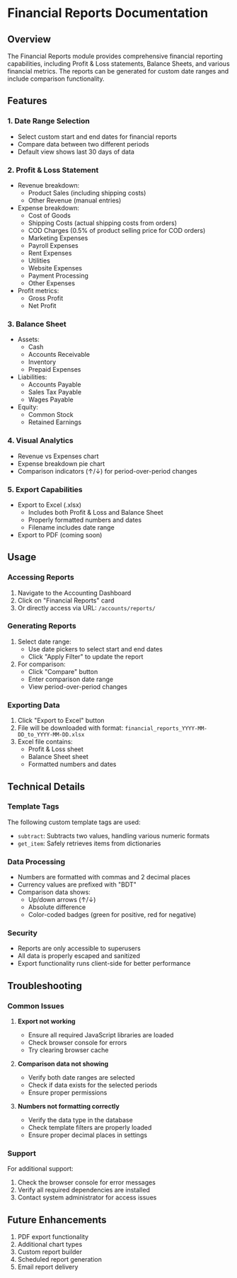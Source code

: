 # Financial Reports Documentation

## Overview
The Financial Reports module provides comprehensive financial reporting capabilities, including Profit & Loss statements, Balance Sheets, and various financial metrics. The reports can be generated for custom date ranges and include comparison functionality.

## Features

### 1. Date Range Selection
- Select custom start and end dates for financial reports
- Compare data between two different periods
- Default view shows last 30 days of data

### 2. Profit & Loss Statement
- Revenue breakdown:
  - Product Sales (including shipping costs)
  - Other Revenue (manual entries)
- Expense breakdown:
  - Cost of Goods
  - Shipping Costs (actual shipping costs from orders)
  - COD Charges (0.5% of product selling price for COD orders)
  - Marketing Expenses
  - Payroll Expenses
  - Rent Expenses
  - Utilities
  - Website Expenses
  - Payment Processing
  - Other Expenses
- Profit metrics:
  - Gross Profit
  - Net Profit

### 3. Balance Sheet
- Assets:
  - Cash
  - Accounts Receivable
  - Inventory
  - Prepaid Expenses
- Liabilities:
  - Accounts Payable
  - Sales Tax Payable
  - Wages Payable
- Equity:
  - Common Stock
  - Retained Earnings

### 4. Visual Analytics
- Revenue vs Expenses chart
- Expense breakdown pie chart
- Comparison indicators (↑/↓) for period-over-period changes

### 5. Export Capabilities
- Export to Excel (.xlsx)
  - Includes both Profit & Loss and Balance Sheet
  - Properly formatted numbers and dates
  - Filename includes date range
- Export to PDF (coming soon)

## Usage

### Accessing Reports
1. Navigate to the Accounting Dashboard
2. Click on "Financial Reports" card
3. Or directly access via URL: `/accounts/reports/`

### Generating Reports
1. Select date range:
   - Use date pickers to select start and end dates
   - Click "Apply Filter" to update the report
2. For comparison:
   - Click "Compare" button
   - Enter comparison date range
   - View period-over-period changes

### Exporting Data
1. Click "Export to Excel" button
2. File will be downloaded with format: `financial_reports_YYYY-MM-DD_to_YYYY-MM-DD.xlsx`
3. Excel file contains:
   - Profit & Loss sheet
   - Balance Sheet sheet
   - Formatted numbers and dates

## Technical Details

### Template Tags
The following custom template tags are used:
- `subtract`: Subtracts two values, handling various numeric formats
- `get_item`: Safely retrieves items from dictionaries

### Data Processing
- Numbers are formatted with commas and 2 decimal places
- Currency values are prefixed with "BDT"
- Comparison data shows:
  - Up/down arrows (↑/↓)
  - Absolute difference
  - Color-coded badges (green for positive, red for negative)

### Security
- Reports are only accessible to superusers
- All data is properly escaped and sanitized
- Export functionality runs client-side for better performance

## Troubleshooting

### Common Issues
1. **Export not working**
   - Ensure all required JavaScript libraries are loaded
   - Check browser console for errors
   - Try clearing browser cache

2. **Comparison data not showing**
   - Verify both date ranges are selected
   - Check if data exists for the selected periods
   - Ensure proper permissions

3. **Numbers not formatting correctly**
   - Verify the data type in the database
   - Check template filters are properly loaded
   - Ensure proper decimal places in settings

### Support
For additional support:
1. Check the browser console for error messages
2. Verify all required dependencies are installed
3. Contact system administrator for access issues

## Future Enhancements
1. PDF export functionality
2. Additional chart types
3. Custom report builder
4. Scheduled report generation
5. Email report delivery 